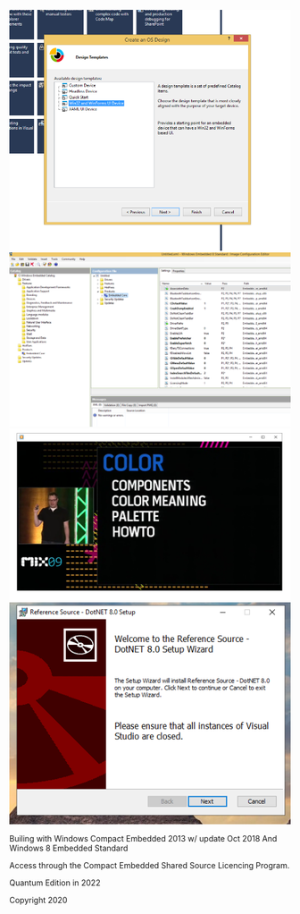 ![](OSDesign.png)
![](ICE.png)
![](Mix09.png)
![](DotNET801.png)

Builing with Windows Compact Embedded 2013 w/ update Oct 2018 And Windows 8 Embedded Standard

Access through the Compact Embedded Shared Source Licencing Program.


Quantum Edition in 2022

Copyright 2020